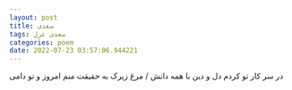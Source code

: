 ```yaml
---
layout: post
title: سعدی
tags: سعدی غزل
categories: poem
date: 2022-07-23 03:57:06.944221
---
```


در سر کار تو کردم دل و دین با همه دانش / مرغ زیرک به حقیقت منم امروز و تو دامی